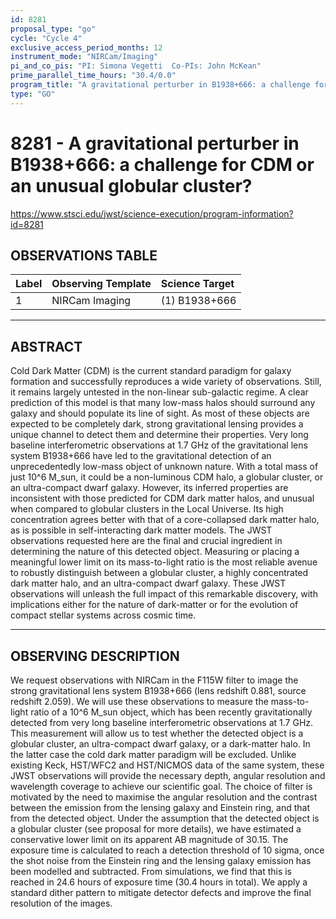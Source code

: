```yaml
---
id: 8281
proposal_type: "go"
cycle: "Cycle 4"
exclusive_access_period_months: 12
instrument_mode: "NIRCam/Imaging"
pi_and_co_pis: "PI: Simona Vegetti  Co-PIs: John McKean"
prime_parallel_time_hours: "30.4/0.0"
program_title: "A gravitational perturber in B1938+666: a challenge for CDM or an unusual globular cluster?"
type: "GO"
---
```

# 8281 - A gravitational perturber in B1938+666: a challenge for CDM or an unusual globular cluster?
https://www.stsci.edu/jwst/science-execution/program-information?id=8281
## OBSERVATIONS TABLE
| Label | Observing Template | Science Target |
| :---- | :----------------- | :------------- |
| 1     | NIRCam Imaging     | (1) B1938+666  |

---

## ABSTRACT

Cold Dark Matter (CDM) is the current standard paradigm for galaxy formation and successfully reproduces a wide variety of observations. Still, it remains largely untested in the non-linear sub-galactic regime. A clear prediction of this model is that many low-mass halos should surround any galaxy and should populate its line of sight. As most of these objects are expected to be completely dark, strong gravitational lensing provides a unique channel to detect them and determine their properties. Very long baseline interferometric observations at 1.7 GHz of the gravitational lens system B1938+666 have led to the gravitational detection of an unprecedentedly low-mass object of unknown nature. With a total mass of just 10^6 M_sun, it could be a non-luminous CDM halo, a globular cluster, or an ultra-compact dwarf galaxy. However, its inferred properties are inconsistent with those predicted for CDM dark matter halos, and unusual when compared to globular clusters in the Local Universe. Its high concentration agrees better with that of a core-collapsed dark matter halo, as is possible in self-interacting dark matter models. The JWST observations requested here are the final and crucial ingredient in determining the nature of this detected object. Measuring or placing a meaningful lower limit on its mass-to-light ratio is the most reliable avenue to robustly distinguish between a globular cluster, a highly concentrated dark matter halo, and an ultra-compact dwarf galaxy. These JWST observations will unleash the full impact of this remarkable discovery, with implications either for the nature of dark-matter or for the evolution of compact stellar systems across cosmic time.

---

## OBSERVING DESCRIPTION

We request observations with NIRCam in the F115W filter to image the strong gravitational lens system B1938+666 (lens redshift 0.881, source redshift 2.059). We will use these observations to measure the mass-to-light ratio of a 10^6 M_sun object, which has been recently gravitationally detected from very long baseline interferometric observations at 1.7 GHz. This measurement will allow us to test whether the detected object is a globular cluster, an ultra-compact dwarf galaxy, or a dark-matter halo. In the latter case the cold dark matter paradigm will be excluded. Unlike existing Keck, HST/WFC2 and HST/NICMOS data of the same system, these JWST observations will provide the necessary depth, angular resolution and wavelength coverage to achieve our scientific goal. The choice of filter is motivated by the need to maximise the angular resolution and the contrast between the emission from the lensing galaxy and Einstein ring, and that from the detected object. Under the assumption that the detected object is a globular cluster (see proposal for more details), we have estimated a conservative lower limit on its apparent AB magnitude of 30.15. The exposure time is calculated to reach a detection threshold of 10 sigma, once the shot noise from the Einstein ring and the lensing galaxy emission has been modelled and subtracted. From simulations, we find that this is reached in 24.6 hours of exposure time (30.4 hours in total). We apply a standard dither pattern to mitigate detector defects and improve the final resolution of the images.